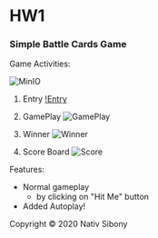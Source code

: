 # HW1
 
### Simple Battle Cards Game
 
Game Activities:

![MinIO](https://ibb.co/KNsGhFD)

1. Entry
[!Entry](https://ibb.co/k4KNDdq)

2. GamePlay
![GamePlay](https://imgur.com/KrhsSMJ)

3. Winner
![Winner](https://imgur.com/vj8h92N)

4. Score Board
![Score](https://imgur.com/soqxowR)


Features:

* Normal gameplay 
  * by clicking on "Hit Me" button
* Added Autoplay!

Copyright © 2020 Nativ Sibony
